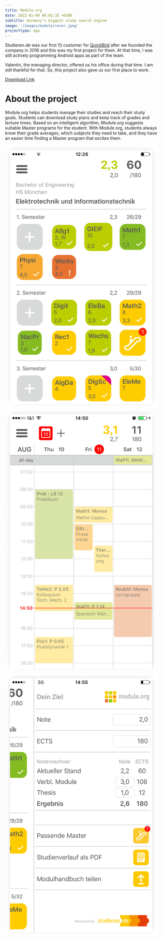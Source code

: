 ```yaml
---
title: Module.org
date: 2022-01-09 08:01:35 +0300
subtitle: Germany’s biggest study search engine
image: '/images/module/cover.jpeg'
projecttype: app
---
```

Studieren.de was our first (!) customer for <a href="/QuickBird">QuickBird</a> after we founded the company in 2016 and this was my first project for them. At that time, I was still actively programming Android apps as part of the team.

Valentin, the managing director, offered us his office during that time. I am still thankful for that. So, this project also gave us our first place to work. 

[Download Link](https://module.org/)

# About the project

Module.org helps students manage their studies and reach their study goals. Students can download study plans and keep track of grades and lecture times. Based on an intelligent algorithm, Module.org suggests suitable Master programs for the student. With Module.org, students always know their grade averages, which subjects they need to take, and they have an easier time finding a Master program that excites them.

<div class="gallery-box">
  <div class="gallery">
    <img src="/images/module/screen1.png" loading="lazy">
    <img src="/images/module/screen2.png" loading="lazy">
    <img src="/images/module/screen3.png" loading="lazy">
  </div>
</div>
